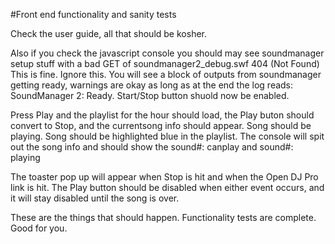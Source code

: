 #Front end functionality and sanity tests

Check the user guide, all that should be kosher.

Also if you check the javascript console you should may see soundmanager setup stuff with a bad GET of soundmanager2_debug.swf 404 (Not Found)
This is fine. Ignore this.
You will see a block of outputs from soundmanager getting ready, warnings are okay as long as at the end the log reads:
SoundManager 2: Ready.
Start/Stop button shuold now be enabled.

Press Play and the playlist for the hour should load,
 the Play buton should convert to Stop,
 and the currentsong info should appear.
 Song should be playing.
 Song should be highlighted blue in the playlist.
The console will spit out the song info and should show the 
sound#: canplay 
and
sound#: playing

The toaster pop up will appear when Stop is hit and when the Open DJ Pro link is hit.
The Play button should be disabled when either event occurs, and it will stay disabled until the song is over.


These are the things that should happen. Functionality tests are complete. Good for you.



